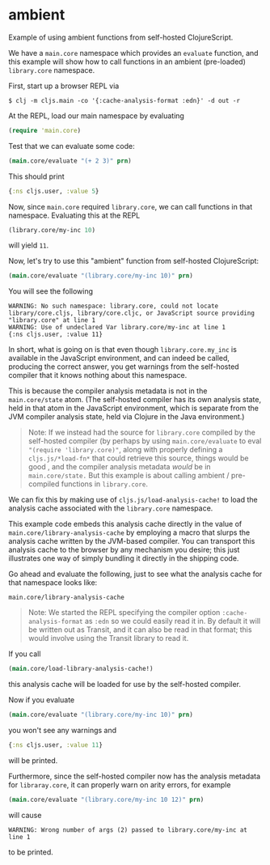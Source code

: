 # ambient

Example of using ambient functions from self-hosted ClojureScript.

We have a `main.core` namespace which provides an `evaluate` function, and this example will show how to call functions in an ambient (pre-loaded) `library.core` namespace.

First, start up a browser REPL via

```
$ clj -m cljs.main -co '{:cache-analysis-format :edn}' -d out -r
```

At the REPL, load our main namespace by evaluating

```clojure
(require 'main.core)
```

Test that we can evaluate some code:

```clojure
(main.core/evaluate "(+ 2 3)" prn)
```

This should print

```clojure
{:ns cljs.user, :value 5}
```

Now, since `main.core` required `library.core`, we can call functions in that namespace. Evaluating this at the REPL

```clojure
(library.core/my-inc 10)
```

will yield `11`.

Now, let's try to use this "ambient" function from self-hosted ClojureScript:

```clojure
(main.core/evaluate "(library.core/my-inc 10)" prn)
```

You will see the following

```
WARNING: No such namespace: library.core, could not locate library/core.cljs, library/core.cljc, or JavaScript source providing "library.core" at line 1
WARNING: Use of undeclared Var library.core/my-inc at line 1
{:ns cljs.user, :value 11}
```

In short, what is going on is that even though `library.core.my_inc` is available in the JavaScript environment, and can indeed be called, producing the correct answer, you get warnings from the self-hosted compiler that it knows nothing about this namespace.

This is because the compiler analysis metadata is not in the `main.core/state` atom.  (The self-hosted compiler has its own analysis state, held in that atom in the JavaScript environment, which is separate from the JVM compiler analysis state, held via Clojure in the Java environment.)

> Note: If we instead had the source for `library.core` compiled by the self-hosted compiler (by perhaps by using `main.core/evaluate` to eval `"(require 'library.core)"`, along with properly defining a `cljs.js/*load-fn*` that could retrieve this source, things would be good , and the compiler analysis metadata _would_ be in `main.core/state.` But this example is about calling ambient / pre-compiled functions in `library.core`.

We can fix this by making use of `cljs.js/load-analysis-cache!` to load the analysis cache associated with the `library.core` namespace.

This example code embeds this analysis cache directly in the value of `main.core/library-analysis-cache` by employing a macro that slurps the analysis cache written by the JVM-based compiler. You can transport this analysis cache to the browser by any mechanism you desire; this just illustrates one way of simply bundling it directly in the shipping code.

Go ahead and evaluate the following, just to see what the analysis cache for that namespace looks like:

```
main.core/library-analysis-cache
```

> Note: We started the REPL specifying the compiler option `:cache-analysis-format` as `:edn` so we could easily read it in. By default it will be written out as Transit, and it can also be read in that format; this would involve using the Transit library to read it.

If you call

```clojure
(main.core/load-library-analysis-cache!)
```

this analysis cache will be loaded for use by the self-hosted compiler.

Now if you evaluate

```clojure
(main.core/evaluate "(library.core/my-inc 10)" prn)
```

you won't see any warnings and

```clojure
{:ns cljs.user, :value 11}
```

will be printed.

Furthermore, since the self-hosted compiler now has the analysis metadata for `libraray.core`, it can properly warn on arity errors, for example

```clojure
(main.core/evaluate "(library.core/my-inc 10 12)" prn)
```

will cause 

```
WARNING: Wrong number of args (2) passed to library.core/my-inc at line 1
```

to be printed.